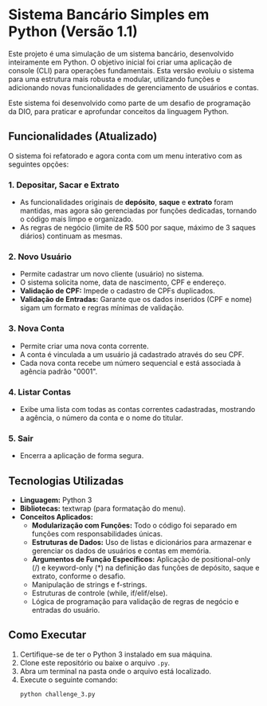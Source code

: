 # **Sistema Bancário Simples em Python (Versão 1.1)**

Este projeto é uma simulação de um sistema bancário, desenvolvido inteiramente em Python. O objetivo inicial foi criar uma aplicação de console (CLI) para operações fundamentais. Esta versão evoluiu o sistema para uma estrutura mais robusta e modular, utilizando funções e adicionando novas funcionalidades de gerenciamento de usuários e contas.

Este sistema foi desenvolvido como parte de um desafio de programação da DIO, para praticar e aprofundar conceitos da linguagem Python.

## **Funcionalidades (Atualizado)**

O sistema foi refatorado e agora conta com um menu interativo com as seguintes opções:

### **1\. Depositar, Sacar e Extrato**

* As funcionalidades originais de **depósito**, **saque** e **extrato** foram mantidas, mas agora são gerenciadas por funções dedicadas, tornando o código mais limpo e organizado.  
* As regras de negócio (limite de R$ 500 por saque, máximo de 3 saques diários) continuam as mesmas.

### **2\. Novo Usuário**

* Permite cadastrar um novo cliente (usuário) no sistema.  
* O sistema solicita nome, data de nascimento, CPF e endereço.  
* **Validação de CPF:** Impede o cadastro de CPFs duplicados.  
* **Validação de Entradas:** Garante que os dados inseridos (CPF e nome) sigam um formato e regras mínimas de validação.

### **3\. Nova Conta**

* Permite criar uma nova conta corrente.  
* A conta é vinculada a um usuário já cadastrado através do seu CPF.  
* Cada nova conta recebe um número sequencial e está associada à agência padrão "0001".

### **4\. Listar Contas**

* Exibe uma lista com todas as contas correntes cadastradas, mostrando a agência, o número da conta e o nome do titular.

### **5\. Sair**

* Encerra a aplicação de forma segura.

## **Tecnologias Utilizadas**

* **Linguagem:** Python 3  
* **Bibliotecas:** textwrap (para formatação do menu).  
* **Conceitos Aplicados:**  
  * **Modularização com Funções:** Todo o código foi separado em funções com responsabilidades únicas.  
  * **Estruturas de Dados:** Uso de listas e dicionários para armazenar e gerenciar os dados de usuários e contas em memória.  
  * **Argumentos de Função Específicos:** Aplicação de positional-only (/) e keyword-only (\*) na definição das funções de depósito, saque e extrato, conforme o desafio.  
  * Manipulação de strings e f-strings.  
  * Estruturas de controle (while, if/elif/else).  
  * Lógica de programação para validação de regras de negócio e entradas do usuário.

## Como Executar

1.  Certifique-se de ter o Python 3 instalado em sua máquina.
2.  Clone este repositório ou baixe o arquivo `.py`.
3.  Abra um terminal na pasta onde o arquivo está localizado.
4.  Execute o seguinte comando:
    ```bash
    python challenge_3.py
